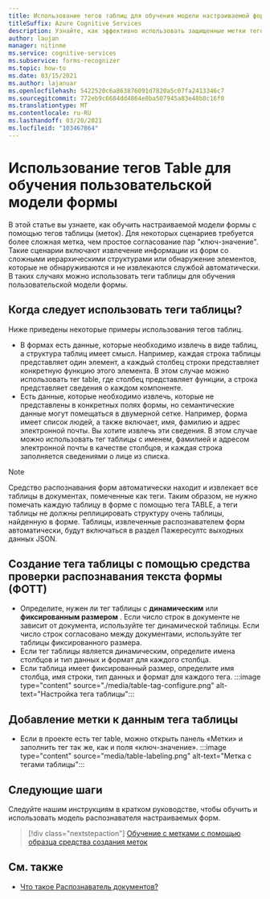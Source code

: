 ```yaml
---
title: Использование тегов таблиц для обучения модели настраиваемой формы. распознаватель форм
titleSuffix: Azure Cognitive Services
description: Узнайте, как эффективно использовать защищенные метки тегов таблиц.
author: laujan
manager: nitinme
ms.service: cognitive-services
ms.subservice: forms-recognizer
ms.topic: how-to
ms.date: 03/15/2021
ms.author: lajanuar
ms.openlocfilehash: 5422520c6a863876091d7820a5c07fa2413346c7
ms.sourcegitcommit: 772eb9c6684dd4864e0ba507945a83e48b8c16f0
ms.translationtype: MT
ms.contentlocale: ru-RU
ms.lasthandoff: 03/20/2021
ms.locfileid: "103467864"
---
```

# <a name="use-table-tags-to-train-your-custom-form-model"></a>Использование тегов Table для обучения пользовательской модели формы

В этой статье вы узнаете, как обучить настраиваемой модели формы с помощью тегов таблицы (меток). Для некоторых сценариев требуется более сложная метка, чем простое согласование пар "ключ-значение". Такие сценарии включают извлечение информации из форм со сложными иерархическими структурами или обнаружение элементов, которые не обнаруживаются и не извлекаются службой автоматически. В таких случаях можно использовать теги таблицы для обучения пользовательской модели формы.

## <a name="when-should-i-use-table-tags"></a>Когда следует использовать теги таблицы?

Ниже приведены некоторые примеры использования тегов таблиц.

- В формах есть данные, которые необходимо извлечь в виде таблиц, а структура таблиц имеет смысл. Например, каждая строка таблицы представляет один элемент, а каждый столбец строки представляет конкретную функцию этого элемента. В этом случае можно использовать тег table, где столбец представляет функции, а строка представляет сведения о каждом компоненте.
- Есть данные, которые необходимо извлечь, которые не представлены в конкретных полях формы, но семантические данные могут помещаться в двумерной сетке. Например, форма имеет список людей, а также включает, имя, фамилию и адрес электронной почты. Вы хотите извлечь эти сведения. В этом случае можно использовать тег таблицы с именем, фамилией и адресом электронной почты в качестве столбцов, и каждая строка заполняется сведениями о лице из списка.

> [!NOTE]
> Средство распознавания форм автоматически находит и извлекает все таблицы в документах, помеченные как теги. Таким образом, не нужно помечать каждую таблицу в форме с помощью тега TABLE, а теги таблицы не должны реплицировать структуру очень таблицы, найденную в форме. Таблицы, извлеченные распознавателем форм автоматически, будут включаться в раздел Пажересултс выходных данных JSON.

## <a name="create-a-table-tag-with-form-ocr-test-tool-fott"></a>Создание тега таблицы с помощью средства проверки распознавания текста формы (ФОТТ)
<!-- markdownlint-disable MD004 -->
* Определите, нужен ли тег таблицы с **динамическим** или **фиксированным размером** . Если число строк в документе не зависит от документа, используйте тег динамической таблицы. Если число строк согласовано между документами, используйте тег таблицы фиксированного размера.
* Если тег таблицы является динамическим, определите имена столбцов и тип данных и формат для каждого столбца.
* Если таблица имеет фиксированный размер, определите имя столбца, имя строки, тип данных и формат для каждого тега.
:::image type="content" source="./media/table-tag-configure.png" alt-text="Настройка тега таблицы":::

## <a name="label-your-table-tag-data"></a>Добавление метки к данным тега таблицы

* Если в проекте есть тег table, можно открыть панель «Метки» и заполнить тег так же, как и поля «ключ-значение».
:::image type="content" source="media/table-labeling.png" alt-text="Метка с тегами таблицы":::

## <a name="next-steps"></a>Следующие шаги

Следуйте нашим инструкциям в кратком руководстве, чтобы обучить и использовать модель распознавателя настраиваемых форм.

> [!div class="nextstepaction"]
> [Обучение с метками с помощью образца средства создания меток](quickstarts/label-tool.md)

## <a name="see-also"></a>См. также

* [Что такое Распознаватель документов?](overview.md)
>
